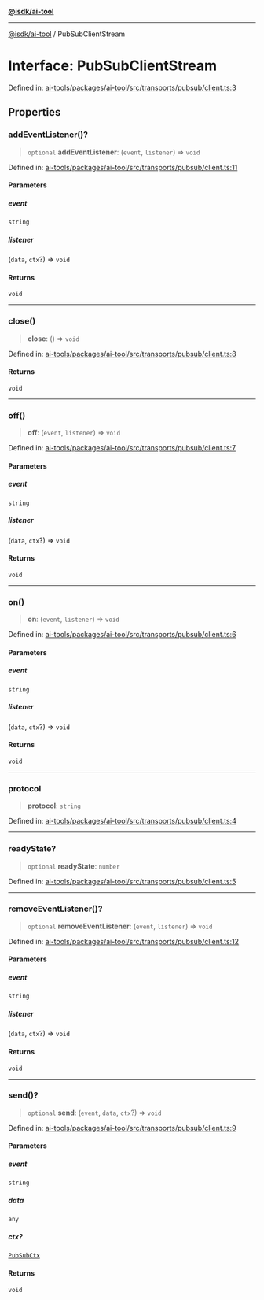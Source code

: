 [**@isdk/ai-tool**](../README.md)

***

[@isdk/ai-tool](../globals.md) / PubSubClientStream

# Interface: PubSubClientStream

Defined in: [ai-tools/packages/ai-tool/src/transports/pubsub/client.ts:3](https://github.com/isdk/ai-tool.js/blob/a24331161aecd2d7bbd8dc9f9cd3d984871261cb/src/transports/pubsub/client.ts#L3)

## Properties

### addEventListener()?

> `optional` **addEventListener**: (`event`, `listener`) => `void`

Defined in: [ai-tools/packages/ai-tool/src/transports/pubsub/client.ts:11](https://github.com/isdk/ai-tool.js/blob/a24331161aecd2d7bbd8dc9f9cd3d984871261cb/src/transports/pubsub/client.ts#L11)

#### Parameters

##### event

`string`

##### listener

(`data`, `ctx`?) => `void`

#### Returns

`void`

***

### close()

> **close**: () => `void`

Defined in: [ai-tools/packages/ai-tool/src/transports/pubsub/client.ts:8](https://github.com/isdk/ai-tool.js/blob/a24331161aecd2d7bbd8dc9f9cd3d984871261cb/src/transports/pubsub/client.ts#L8)

#### Returns

`void`

***

### off()

> **off**: (`event`, `listener`) => `void`

Defined in: [ai-tools/packages/ai-tool/src/transports/pubsub/client.ts:7](https://github.com/isdk/ai-tool.js/blob/a24331161aecd2d7bbd8dc9f9cd3d984871261cb/src/transports/pubsub/client.ts#L7)

#### Parameters

##### event

`string`

##### listener

(`data`, `ctx`?) => `void`

#### Returns

`void`

***

### on()

> **on**: (`event`, `listener`) => `void`

Defined in: [ai-tools/packages/ai-tool/src/transports/pubsub/client.ts:6](https://github.com/isdk/ai-tool.js/blob/a24331161aecd2d7bbd8dc9f9cd3d984871261cb/src/transports/pubsub/client.ts#L6)

#### Parameters

##### event

`string`

##### listener

(`data`, `ctx`?) => `void`

#### Returns

`void`

***

### protocol

> **protocol**: `string`

Defined in: [ai-tools/packages/ai-tool/src/transports/pubsub/client.ts:4](https://github.com/isdk/ai-tool.js/blob/a24331161aecd2d7bbd8dc9f9cd3d984871261cb/src/transports/pubsub/client.ts#L4)

***

### readyState?

> `optional` **readyState**: `number`

Defined in: [ai-tools/packages/ai-tool/src/transports/pubsub/client.ts:5](https://github.com/isdk/ai-tool.js/blob/a24331161aecd2d7bbd8dc9f9cd3d984871261cb/src/transports/pubsub/client.ts#L5)

***

### removeEventListener()?

> `optional` **removeEventListener**: (`event`, `listener`) => `void`

Defined in: [ai-tools/packages/ai-tool/src/transports/pubsub/client.ts:12](https://github.com/isdk/ai-tool.js/blob/a24331161aecd2d7bbd8dc9f9cd3d984871261cb/src/transports/pubsub/client.ts#L12)

#### Parameters

##### event

`string`

##### listener

(`data`, `ctx`?) => `void`

#### Returns

`void`

***

### send()?

> `optional` **send**: (`event`, `data`, `ctx`?) => `void`

Defined in: [ai-tools/packages/ai-tool/src/transports/pubsub/client.ts:9](https://github.com/isdk/ai-tool.js/blob/a24331161aecd2d7bbd8dc9f9cd3d984871261cb/src/transports/pubsub/client.ts#L9)

#### Parameters

##### event

`string`

##### data

`any`

##### ctx?

[`PubSubCtx`](../type-aliases/PubSubCtx.md)

#### Returns

`void`
